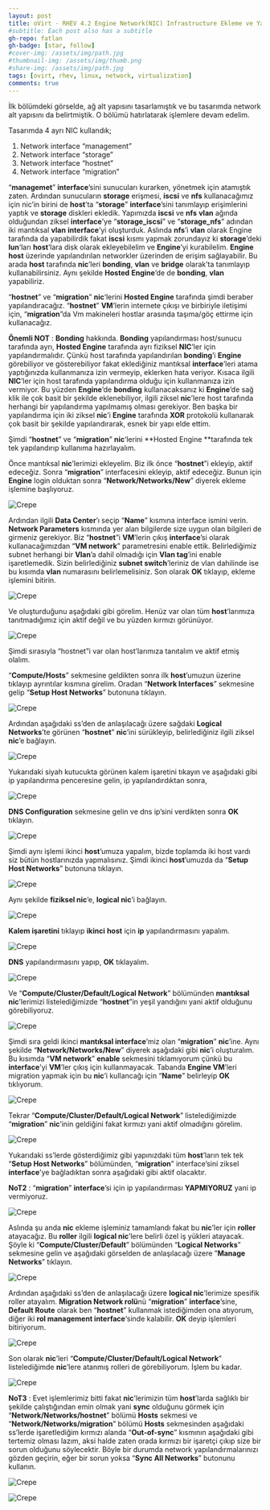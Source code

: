 ```yaml
---
layout: post
title: oVirt - RHEV 4.2 Engine Network(NIC) Infrastructure Ekleme ve Yapılandırma - Bölüm 6
#subtitle: Each post also has a subtitle
gh-repo: fatlan
gh-badge: [star, follow]
#cover-img: /assets/img/path.jpg
#thumbnail-img: /assets/img/thumb.png
#share-img: /assets/img/path.jpg
tags: [ovirt, rhev, linux, network, virtualization]
comments: true
---
```

İlk bölümdeki görselde, ağ alt yapısını tasarlamıştık ve bu tasarımda network alt yapısını da belirtmiştik. O bölümü hatırlatarak işlemlere devam edelim.

Tasarımda 4 ayrı NIC kullandık;

1. Network interface “management”
2. Network interface “storage”
3. Network interface “hostnet”
4. Network interface “migration”

“**managemet**” **interface**’sini sunucuları kurarken, yönetmek için atamıştık zaten. Ardından sunucuların **storage** erişmesi, **iscsi** ve **nfs** kullanacağımız için nic’in birini de **host**’ta “**storage**” **interface**’sini tanımlayıp erişimlerini yaptık ve **storage** diskleri ekledik. Yapımızda **iscsi** ve **nfs** **vlan** ağında olduğundan ziksel **interface**’ye “**storage_iscsi**” ve “**storage_nfs**” adından iki mantıksal **vlan** **interface**’yi oluşturduk. Aslında **nfs**’i **vlan** olarak Engine tarafında da yapabilirdik fakat **iscsi** kısmı yapmak zorundayız ki **storage**’deki **lun**‘ları **host**’lara disk olarak ekleyebilelim ve **Engine**’yi kurabilelim. **Engine** **host** üzerinde yapılandırılan networkler üzerinden de erişim sağlayabilir. Bu arada **host** tarafında **nic**’leri **bonding**, **vlan** ve **bridge** olarak’ta tanımlayıp kullanabilirsiniz. Aynı şekilde **Hosted** **Engine**’de de **bonding**, **vlan** yapabiliriz.

“**hostnet**” ve “**migration**” **nic**‘lerini **Hosted Engine** tarafında şimdi beraber yapılandıracağız. “**hostnet**” **VM**’lerin internete çıkışı ve birbiriyle iletişimi için, “**migration**”da Vm makineleri hostlar arasında taşıma/göç ettirme için kullanacağız.

**Önemli NOT** : **Bonding** hakkında. **Bonding** yapılandırması host/sunucu tarafında ayrı, **Hosted Engine** tarafında ayrı fiziksel **NIC**’ler için yapılandırmalıdır. Çünkü host tarafında yapılandırılan **bonding**’i **Engine** görebiliyor ve gösterebiliyor fakat eklediğiniz mantıksal **interface**’leri atama yaptığınızda kullanmanıza izin vermeyip, eklerken hata veriyor. Kısaca ilgili **NIC**’ler için host tarafında yapılandırma olduğu için kullanmanıza izin vermiyor. Bu yüzden **Engine**’de **bonding** kullanacaksanız ki **Engine**’de sağ klik ile çok basit bir şekilde eklenebiliyor, ilgili ziksel **nic**’lere host tarafında herhangi bir yapılandırma yapılmamış olması gerekiyor. Ben başka bir yapılandırma için iki ziksel **nic**’i **Engine** tarafında **XOR** protokolü kullanarak çok basit bir şekilde yapılandırarak, esnek bir yapı elde ettim.

Şimdi “**hostnet**” ve “**migration**” **nic**‘lerini **Hosted Engine **tarafında tek tek yapılandırıp kullanıma hazırlayalım.

Önce mantıksal **nic**’lerimizi ekleyelim. Biz ilk önce “**hostnet**”i ekleyip, aktif edeceğiz. Sonra “**migration**” interfacesini ekleyip, aktif edeceğiz. Bunun için **Engine** login olduktan sonra “**Network/Networks/New**” diyerek ekleme işlemine başlıyoruz.

![Crepe](/assets/img/ovirt42-nics-conf/ovirt42-nic-co01.png)

Ardından ilgili **Data Center**’ı seçip “**Name**” kısmına interface ismini verin. **Network Parameters** kısmında yer alan bilgilerde size uygun olan bilgileri de girmeniz gerekiyor. Biz “**hostnet**”i **VM**’lerin çıkış **interface**’si olarak kullanacağımızdan “**VM network**” parametresini enable ettik. Belirlediğimiz subnet herhangi bir **Vlan**’a dahil olmadığı için **Vlan tag**’ini enable işaretlemedik. Sizin belirlediğiniz **subnet switch**’leriniz de vlan dahilinde ise bu kısımda **vlan** numarasını belirlemelisiniz. Son olarak **OK** tıklayıp, ekleme işlemini bitirin.

![Crepe](/assets/img/ovirt42-nics-conf/ovirt42-nic-co02.png)

Ve oluşturduğunu aşağıdaki gibi görelim. Henüz var olan tüm **host**‘larımıza tanıtmadığımız için aktif değil ve bu yüzden kırmızı görünüyor.

![Crepe](/assets/img/ovirt42-nics-conf/ovirt42-nic-co03.png)

Şimdi sırasıyla “hostnet”i var olan host’larımıza tanıtalım ve aktif etmiş olalım.

“**Compute/Hosts**” sekmesine geldikten sonra ilk **host**’umuzun üzerine tıklayıp ayrıntılar kısmına girelim. Oradan “**Network Interfaces**” sekmesine gelip “**Setup Host Networks**” butonuna tıklayın.

![Crepe](/assets/img/ovirt42-nics-conf/ovirt42-nic-co04.png)

Ardından aşağıdaki ss’den de anlaşılacağı üzere sağdaki **Logical Networks**’te görünen “**hostnet**” **nic**’ini sürükleyip, belirlediğiniz ilgili ziksel **nic**’e bağlayın.

![Crepe](/assets/img/ovirt42-nics-conf/ovirt42-nic-co05.png)

Yukarıdaki siyah kutucukta görünen kalem işaretini tıkayın ve aşağıdaki gibi ip yapılandırma penceresine gelin, ip yapılandırdıktan sonra,

![Crepe](/assets/img/ovirt42-nics-conf/ovirt42-nic-co06.png)

**DNS Configuration** sekmesine gelin ve dns ip’sini verdikten sonra **OK** tıklayın.

![Crepe](/assets/img/ovirt42-nics-conf/ovirt42-nic-co07.png)

Şimdi aynı işlemi ikinci **host**’umuza yapalım, bizde toplamda iki host vardı siz bütün hostlarınızda yapmalısınız. Şimdi ikinci **host**’umuzda da “**Setup Host Networks**” butonuna tıklayın.

![Crepe](/assets/img/ovirt42-nics-conf/ovirt42-nic-co08.png)

Aynı şekilde **fiziksel nic**’e, **logical nic**’i bağlayın.

![Crepe](/assets/img/ovirt42-nics-conf/ovirt42-nic-co09.png)

**Kalem işaretini** tıklayıp **ikinci** **host** için **ip** yapılandırmasını yapalım.

![Crepe](/assets/img/ovirt42-nics-conf/ovirt42-nic-co10.png)

**DNS** yapılandırmasını yapıp, **OK** tıklayalım.

![Crepe](/assets/img/ovirt42-nics-conf/ovirt42-nic-co11.png)

Ve “**Compute/Cluster/Default/Logical Network**” bölümünden **mantıksal nic**’lerimizi listelediğimizde “**hostnet**”in yeşil yandığını yani aktif olduğunu görebiliyoruz.

![Crepe](/assets/img/ovirt42-nics-conf/ovirt42-nic-co12.png)

Şimdi sıra geldi ikinci **mantıksal interface**’miz olan “**migration**” **nic**’ine. Aynı şekilde “**Network/Networks/New**” diyerek aşağıdaki gibi **nic**’i oluşturalım. Bu kısımda “**VM network**” **enable** sekmesini tıklamıyorum çünkü bu **interface**’yi **VM**’ler çıkış için kullanmayacak. Tabanda **Engine VM**’leri migration yapmak için bu **nic**’i kullancağı için “**Name**” belirleyip **OK** tıklıyorum.

![Crepe](/assets/img/ovirt42-nics-conf/ovirt42-nic-co13.png)

Tekrar “**Compute/Cluster/Default/Logical Network**” listelediğimizde “**migration**” **nic**’inin geldiğini fakat kırmızı yani aktif olmadığını görelim.

![Crepe](/assets/img/ovirt42-nics-conf/ovirt42-nic-co14.png)

Yukarıdaki ss’lerde gösterdiğimiz gibi yapınızdaki tüm **host**’ların tek tek “**Setup Host Networks**” bölümünden, “**migration**” interface’sini ziksel **interface**’ye bağladıktan sonra aşağıdaki gibi aktif olacaktır.

**NoT2** : “**migration**” **interface**’si için ip yapılandırması **YAPMIYORUZ** yani ip vermiyoruz.

![Crepe](/assets/img/ovirt42-nics-conf/ovirt42-nic-co15.png)

Aslında şu anda **nic** ekleme işleminiz tamamlandı fakat bu **nic**’ler için **roller** atayacağız. Bu **roller** ilgili **logical nic**’lere belirli özel iş yükleri atayacak. Şöyle ki “**Compute/Cluster/Default**” bölümünden “**Logical Networks**” sekmesine gelin ve aşağıdaki görselden de anlaşılacağı üzere ”**Manage Networks**” tıklayın.

![Crepe](/assets/img/ovirt42-nics-conf/ovirt42-nic-co16.png)

Ardından aşağıdaki ss’den de anlaşılacağı üzere **logical nic**’lerimize spesifik roller atayalım. **Migration Network rolü**nü “**migration**” **interface**’sine, **Default Route** olarak ben “**hostnet**” kullanmak istediğimden ona atıyorum, diğer iki **rol management interface**‘sinde kalabilir. **OK** deyip işlemleri bitiriyorum.

![Crepe](/assets/img/ovirt42-nics-conf/ovirt42-nic-co17.png)

Son olarak **nic**’leri “**Compute/Cluster/Default/Logical Network**” listelediğimde **nic**’lere atanmış rolleri de görebiliyorum. İşlem bu kadar.

![Crepe](/assets/img/ovirt42-nics-conf/ovirt42-nic-co18.png)

**NoT3** : Evet işlemlerimiz bitti fakat **nic**’lerimizin tüm **host**’larda sağlıklı bir şekilde çalıştığından emin olmak yani **sync** olduğunu görmek için “**Network/Networks/hostnet**” bölümü **Hosts** sekmesi ve “**Network/Networks/migration**” bölümü **Hosts** sekmesinden aşağıdaki ss’lerde işaretlediğim kırmızı alanda “**Out-of-sync**” kısmının aşağıdaki gibi tertemiz olması lazım, aksi halde zaten orada kırmızı bir işaretçi çıkıp size bir sorun olduğunu söylecektir. Böyle bir durumda network yapılandırmalarınızı gözden geçirin, eğer bir sorun yoksa “**Sync All Networks**” butonunu kullanın.

![Crepe](/assets/img/ovirt42-nics-conf/ovirt42-nic-co19.png)

![Crepe](/assets/img/ovirt42-nics-conf/ovirt42-nic-co20.png)


